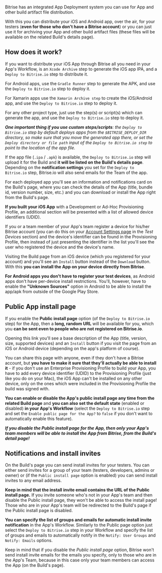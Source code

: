 Bitrise has an integrated App Deployment system you can use for App and other build artifact file distribution.

With this you can distribute your iOS and Android app, over the air, for your testers (__even for those who don't have a Bitrise account__)
or you can just use it for archiving your App and other build artifact files (these files will
be available on the related Build's details page).

## How does it work?

If you want to distribute your iOS App through Bitrise all you need in your App's Workflow,
is an `Xcode Archive` step to generate the iOS app IPA,
and a `Deploy to Bitrise.io` step to distribute it.

For Android apps, use the `Gradle Runner` step to generate the APK, and use the
`Deploy to Bitrise.io` step to deploy it.

For Xamarin apps use the `Xamarin Archive step` to create the iOS/Android app,
and use the `Deploy to Bitrise.io` step to deploy it. 

For any other project type, just use the step(s) or script(s) which
can generate the app, and use the `Deploy to Bitrise.io` step to deploy it.

___One important thing if you use custom steps/scripts__: the `Deploy to Bitrise.io`
step by default deploys apps from the `$BITRISE_DEPLOY_DIR` directory, so make sure that you
move the generated app there, or set the `Deploy directory or file path` input
of the `Deploy to Bitrise.io step` to point to the location of the app file._

If the app file (`.ipa` / `.apk`) is available, the `Deploy to Bitrise.io` step will
upload it for the Build and __it will be listed on the Build's details page__.
Depending on the __notification settings__ you set for the `Deploy to Bitrise.io` step,
Bitrise.io will also send emails for the Team of the app.

For each deployed app you'll see an information and notifications card on the Build's page,
where you can check the details of the App (title, bundle id, version number, size, etc.)
and you can download or install the App right from the Build's page.

__If you built your iOS App__ with a Development or Ad-Hoc Provisioning Profile,
an additional section will be presented with a list of allowed device identifiers (UDID).

If you or a team member of your App's team register a device for
his/her Bitrise account (you can do this on your [Account Settings page](https://www.bitrise.io/me/profile) in the *Test Devices* section)
and the device's identifier can be found in the Provisioning Profile,
then instead of just presenting the identifier in the list you'll see the user who registered the device and the device's name.

Visiting the Build page from an iOS device (which you registered for your account)
and you'll see an `Install` button instead of the `Download` button.
With this **you can install the App on your device directly from Bitrise**.

__For Android apps you don't have to register your test devices__,
as Android apps don't have per-device install restrictions. You'll, however,
have to enable the __"Unknown Sources"__ option in Android to be able to
install the app/apk from outside of the Google Play Store.


## Public App install page

If you enable the __Public install page__ option (of the `Deploy to Bitrise.io` step)
for the App, then a __long, random URL__ will be available for you,
which you __can be sent even to people who are not registered on Bitrise.io__.

Opening this link you'll see a base description of the
App (title, version, size, supported devices) and an `Install`
button if you visit the page from an iOS or Android device (depending on the app's
platform of course).

You can share this page with anyone, even if they don't have a Bitrise account,
but __you have to make it sure that they'll actually be able to install it__ -
if you don't use an Enterprise Provisioning Profile to build your App,
you have to add every device identifier (UDID) to the Provisioning Profile (just like you do on your Mac),
the iOS App can't be installed on any other device, only on the ones which were
included in the Provisioning Profile the build was signed with.

__You can enable or disable the App's public install page any time from the related Build page__
and **you can also set the default state** (enabled or disabled) **in your App's Workflow**
(select the `Deploy to Bitrise.io` step and set the `Enable public page for the App?` to `false`
if you don't want to automatically enable this feature).

***If you disable the Public install page for the App, then only your App's team members will be able to install the App from Bitrise,
from the Build's detail page!***

## Notifications and install invites

On the Build's page you can send install invites for your testers.
You can either send invites for a group of your team (testers, developers, admins or owner) or
(if the `Public install page` option is enabled) you can send install invites to any email address.

__Keep in mind that the install invite email contains the URL of the Public install page.__
If you invite someone who's not in your App's team and then disable the Public install page,
they won't be able to access the install page!
Those who are in your App's team will be redirected to the Build's page if the Public install page is disabled.

**You can specify the list of groups and emails for automatic install invite notification** in the App's Workflow.
Similarly to the Public page option just select the `Deploy to Bitrise.io` step in your Workflow
and specify the list of groups and emails to automatically notify in the `Notify: User Groups` and `Notify: Emails` options.

Keep in mind that if you disable the *Public install page* option,
Bitrise won't send install invite emails for the emails you specify,
only to those who are in the App's Team,
because in this case only your team members can access the App (on the Build's page).

